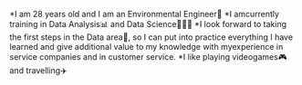 *I am 28 years old and I am an Environmental Engineer🌱 
*I amcurrently training in Data Analysis📊 and Data Science👩🏻‍💻 
*I look forward to taking the first steps in the Data area🎯, so I can put into practice everything I have learned and give additional value to my knowledge with myexperience in service companies and in customer service.
*I like playing videogames🎮 and travelling✈️
